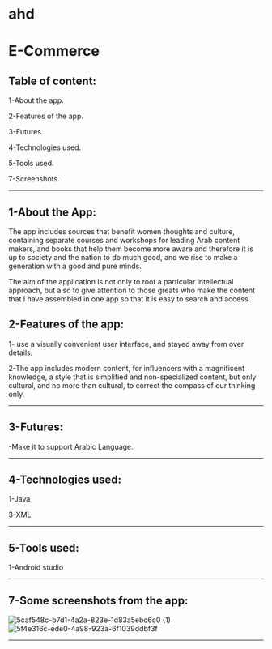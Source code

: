 # ahd
# E-Commerce


Table of content:
-------------------------------

1-About the app.

2-Features of the app.

3-Futures.

4-Technologies used.

5-Tools used.

7-Screenshots.

--------------------------------------------------------------------------------------------

1-About the App:
----------------------------------

The app includes sources that benefit women thoughts and culture, containing separate courses and workshops for leading Arab content makers, and books that help them become more aware and therefore it is up to society and the nation to do much good, and we rise to make a generation with a good and pure minds.

The aim of the application is not only to root a particular intellectual approach, but also to give attention to those greats who make the content that I have assembled in one app so that it is easy to search and access.

2-Features of the app:
-----------------------------------

1- use a visually convenient user interface, and stayed away from over details.

2-The app includes modern content, for influencers with a magnificent knowledge, a style that is simplified and non-specialized content, but only cultural, and no more than cultural, to correct the compass of our thinking only.

----------------------------------------------------------------------------------------------------

3-Futures:
---------------------------------

-Make it to support Arabic Language.

---------------------------------------------------------------------------------------------------

4-Technologies used:
---------------------
1-Java

3-XML 

----------------------------------------------------------------------------------------------------------

5-Tools used:
---------------------
1-Android studio

-----------------------------------------------------------------------------------------------------------

7-Some screenshots from the app:
-----------------------------------
![5caf548c-b7d1-4a2a-823e-1d83a5ebc6c0 (1)](https://user-images.githubusercontent.com/59229510/164367218-5a5ef068-722a-4310-9abf-486b41f01858.jpg)
![5f4e316c-ede0-4a98-923a-6f1039ddbf3f](https://user-images.githubusercontent.com/59229510/164367233-bf9bee22-35c2-4a55-b2c1-50de010345ea.jpg)


---------------------------------------------------------------------------------------------------------
